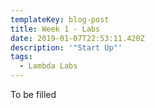 ```yaml
---
templateKey: blog-post
title: Week 1 - Labs
date: 2019-01-07T22:53:11.420Z
description: '"Start Up"'
tags:
  - Lambda Labs
---
```

To be filled
